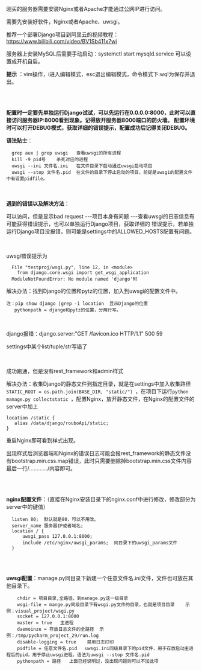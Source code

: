 刚买的服务器需要安装Nginx或者Apache才能通过公网IP进行访问。

需要先安装好软件，Nginx或者Apache、uwsgi。

推荐一个部署Django项目到阿里云的视频教程：https://www.bilibili.com/video/BV1Sb411x7wi


服务器上安装MySQL后需要手动启动：systemctl start mysqld.service
可以设置成开机自启。

**提示** ：vim操作，i进入编辑模式，esc退出编辑模式，命令模式下:wq!为保存并退出。

<br><br>


**配置时一定要先单独运行Django试试，可以先运行在0.0.0.0:8000，此时可以直接访问服务器IP:8000看到现象。记得放开服务器8000端口的防火墙。
配置环境时可以打开DEBUG模式，获取详细的错误提示，配置成功后记得关闭DEBUG。**


**语法贴士**：
```
  grep aux | grep uwsgi   查看uwsgi的所有进程
  kill -9 pid号    杀死对应的进程
  uwsgi --ini 文件名.ini   在文件目录下启动通过uwsgi启动项目
  uwsgi --stop 文件名.pid  在文件的目录下停止启动的项目，前提是uwsgi的配置文件中有设置pidfile。
```

<br><br>
**遇到的错误以及解决方法**：

  可以访问，但是显示bad request ---项目本身有问题  ---查看uwsgi的日志信息有可能获得错误提示，也可以单独运行Django项目，获取详细的
  错误提示，若单独运行Django项目没报错，则可能是settings中的ALLOWED_HOSTS配置有问题。
  
  <br>
  
  uwsgi错误提示为
  ```
    File "testproj/wsgi.py", line 12, in <module>
      from django.core.wsgi import get_wsgi_application
    ModuleNotFoundError: No module named 'django'时
  ```
  
   解决办法：找到Django的位置和pytz的位置，加入到uwsgi的配置文件中。
   ```
   注：pip show django |grep -i location  显示Django的位置
      pythonpath = django和pytz的位置，分两行写。
   ```
   
   <br>
   
   django报错：django.server:"GET /favicon.ico HTTP/1.1" 500 59
   
   settings中某个list/tuple/str写错了
   
   <br>
   
   成功跑通，但是没有rest_framework和admin样式
   
   解决办法：收集Django的静态文件到指定目录，就是在settings中加入收集路径```STATIC_ROOT = os.path.join(BASE_DIR, "static/") ```，在项目下运行```python manage.py collectstatic ```，配置Nginx，放开静态文件，在Nginx的配置文件的server中加上
   ```
   location /static {        
      alias /data/django/rouboApi/static; 
   }
   ```
   重启Nginx即可看到样式出现。
   
   出现样式后浏览器端和Nginx的错误日志可能会报rest_framework的静态文件没有bootstrap.min.css.map错误，此时只需要删除掉bootstrap.min.css文件内容最后一行/*…………*/内容即可。
   
   <br><br>
   
   
      
   
**nginx配置文件**：（直接在Nginx安装目录下的nginx.conf中进行修改，修改部分为server中的键值）
```
  listen 80;  默认就是80，可以不用改。
  server_name 服务器IP或者域名;
  location / {
      uwsgi_pass 127.0.0.1:8000;
      include /etc/nginx/uwsgi_params;  同目录下的uwsgi_params文件
  }
  ```
  <br><br>

      
**uwsgi配置**：manage.py同目录下新建一个任意文件名.ini文件，文件也可放在其他目录下。
```
    chdir = 项目目录,全路径，到manage.py这一级目录
    wsgi-file = mange.py同级目录下有wsgi.py文件的目录，也就是项目目录    示例：visual_project/wsgi.py
    socket = 127.0.0.1:8000
    master = true   主进程
    daemoinze = 存放日志文件的全路径  示例：/tmp/pycharm_project_29/run.log
    disable-logging = true    禁用日志打印
    pidfile = 任意文件名.pid   uwsgi.ini同级目录下的pid文件，用于存放启动主进程后的pid，用于停止uwsgi进程，语法为uwsgi --stop 文件名.pid
    pythonpath = 路径   上面已经说明过，没出现问题则可以不加此项
```
      
